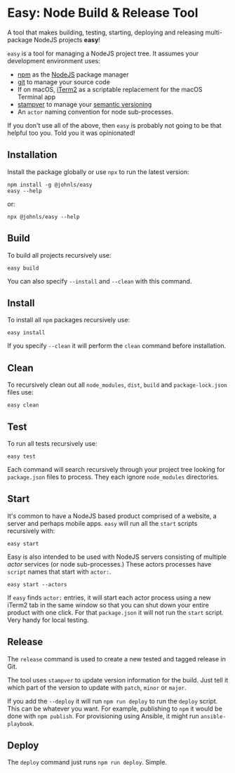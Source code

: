 # Easy: Node Build & Release Tool

A tool that makes building, testing, starting, deploying and releasing multi-package NodeJS projects **easy**!

`easy` is a tool for managing a NodeJS project tree. It assumes your development environment uses:

- [npm](http://npmjs.org) as the [NodeJS](http://nodejs.org) package manager
- [git](https://git-scm.com/) to manage your source code
- If on macOS, [iTerm2](https://www.iterm2.com/) as a scriptable replacement for the macOS Terminal app
- [stampver](https://www.npmjs.com/package/stampver) to manage your [semantic versioning](https://semver.org/)
- An `actor` naming convention for node sub-processes.

If you don't use all of the above, then `easy` is probably not going to be that helpful too you. Told you it was opinionated!

## Installation

Install the package globally or use `npx` to run the latest version:

```
npm install -g @johnls/easy
easy --help
```

or:

```
npx @johnls/easy --help
```

## Build

To build all projects recursively use:

```
easy build
```

You can also specify `--install` and `--clean` with this command.

## Install

To install all `npm` packages recursively use:

```
easy install
```

If you specify `--clean` it will perform the `clean` command before installation.

## Clean

To recursively clean out all `node_modules`, `dist`, `build` and `package-lock.json` files use:

```
easy clean
```

## Test

To run all tests recursively use:

```
easy test
```

Each command will search recursively through your project tree looking for `package.json` files to process. They each ignore `node_modules` directories.

## Start

It's common to have a NodeJS based product comprised of a website, a server and perhaps mobile apps. `easy` will run all the `start` scripts recursively with:

```
easy start
```

Easy is also intended to be used with NodeJS servers consisting of multiple _actor_ services (or node sub-processes.) These actors processes have `script` names that start with `actor:`.

```
easy start --actors
```

If `easy` finds `actor:` entries, it will start each actor process using a new iTerm2 tab in the same window so that you can shut down your entire product with one click. For that `package.json` it will not run the `start` script. Very handy for local testing.

## Release

The `release` command is used to create a new tested and tagged release in Git.

The tool uses `stampver` to update version information for the build. Just tell it which part of the version to update with `patch`, `minor` or `major`.

If you add the `--deploy` it will run `npm run deploy` to run the `deploy` script. This can be whatever you want. For example, publishing to `npm` it would be done with `npm publish`. For provisioning using Ansible, it might run `ansible-playbook`.

## Deploy

The `deploy` command just runs `npm run deploy`. Simple.
